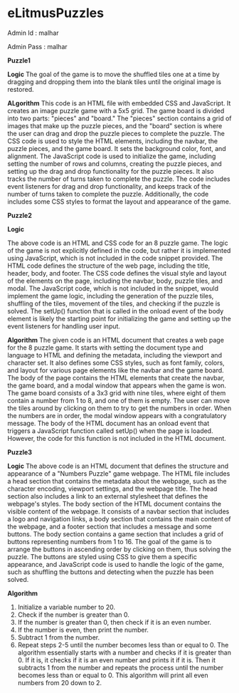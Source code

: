 # eLitmusPuzzles

Admin Id : malhar 

Admin Pass : malhar


****Puzzle1****

**Logic**
The goal of the game is to move the shuffled tiles one at a time by dragging and dropping them into the blank tiles until the original image is restored. 

**ALgorithm**
This code is an HTML file with embedded CSS and JavaScript. It creates an image puzzle game with a 5x5 grid. The game board is divided into two parts: "pieces" and "board." The "pieces" section contains a grid of images that make up the puzzle pieces, and the "board" section is where the user can drag and drop the puzzle pieces to complete the puzzle.
The CSS code is used to style the HTML elements, including the navbar, the puzzle pieces, and the game board. It sets the background color, font, and alignment.
The JavaScript code is used to initialize the game, including setting the number of rows and columns, creating the puzzle pieces, and setting up the drag and drop functionality for the puzzle pieces. It also tracks the number of turns taken to complete the puzzle.
The code includes event listeners for drag and drop functionality, and keeps track of the number of turns taken to complete the puzzle. Additionally, the code includes some CSS styles to format the layout and appearance of the game.


****Puzzle2****

**Logic**

The above code is an HTML and CSS code for an 8 puzzle game. The logic of the game is not explicitly defined in the code, but rather it is implemented using JavaScript, which is not included in the code snippet provided.
The HTML code defines the structure of the web page, including the title, header, body, and footer. The CSS code defines the visual style and layout of the elements on the page, including the navbar, body, puzzle tiles, and modal.
The JavaScript code, which is not included in the snippet, would implement the game logic, including the generation of the puzzle tiles, shuffling of the tiles, movement of the tiles, and checking if the puzzle is solved. The setUp() function that is called in the onload event of the body element is likely the starting point for initializing the game and setting up the event listeners for handling user input.

**Algorithm**
The given code is an HTML document that creates a web page for the 8 puzzle game. It starts with setting the document type and language to HTML and defining the metadata, including the viewport and character set. It also defines some CSS styles, such as font family, colors, and layout for various page elements like the navbar and the game board.
The body of the page contains the HTML elements that create the navbar, the game board, and a modal window that appears when the game is won. The game board consists of a 3x3 grid with nine tiles, where eight of them contain a number from 1 to 8, and one of them is empty. The user can move the tiles around by clicking on them to try to get the numbers in order. When the numbers are in order, the modal window appears with a congratulatory message.
The body of the HTML document has an onload event that triggers a JavaScript function called setUp() when the page is loaded. However, the code for this function is not included in the HTML document.


****Puzzle3****

**Logic**
The above code is an HTML document that defines the structure and appearance of a "Numbers Puzzle" game webpage. The HTML file includes a head section that contains the metadata about the webpage, such as the character encoding, viewport settings, and the webpage title. The head section also includes a link to an external stylesheet that defines the webpage's styles.
The body section of the HTML document contains the visible content of the webpage. It consists of a navbar section that includes a logo and navigation links, a body section that contains the main content of the webpage, and a footer section that includes a message and some buttons.
The body section contains a game section that includes a grid of buttons representing numbers from 1 to 16. The goal of the game is to arrange the buttons in ascending order by clicking on them, thus solving the puzzle. The buttons are styled using CSS to give them a specific appearance, and JavaScript code is used to handle the logic of the game, such as shuffling the buttons and detecting when the puzzle has been solved.

**Algorithm**
1) Initialize a variable number to 20.
2) Check if the number is greater than 0.
3) If the number is greater than 0, then check if it is an even number.
4) If the number is even, then print the number.
5) Subtract 1 from the number.
6) Repeat steps 2-5 until the number becomes less than or equal to 0.
The algorithm essentially starts with a number and checks if it is greater than 0. If it is, it checks if it is an even number and prints it if it is. Then it subtracts 1 from the number and repeats the process until the number becomes less than or equal to 0. This algorithm will print all even numbers from 20 down to 2.
